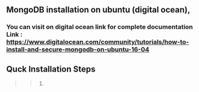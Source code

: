 ## MongoDB installation on ubuntu (digital ocean), 

### You can visit on digital ocean link for complete documentation Link : https://www.digitalocean.com/community/tutorials/how-to-install-and-secure-mongodb-on-ubuntu-16-04


## Quck Installation Steps

>> 1. 



